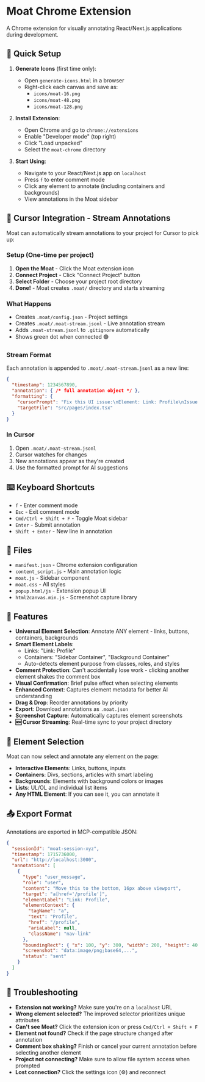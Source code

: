 # Moat Chrome Extension

A Chrome extension for visually annotating React/Next.js applications during development.

## 🚀 Quick Setup

1. **Generate Icons** (first time only):
   - Open `generate-icons.html` in a browser
   - Right-click each canvas and save as:
     - `icons/moat-16.png`
     - `icons/moat-48.png`
     - `icons/moat-128.png`

2. **Install Extension**:
   - Open Chrome and go to `chrome://extensions`
   - Enable "Developer mode" (top right)
   - Click "Load unpacked"
   - Select the `moat-chrome` directory

3. **Start Using**:
   - Navigate to your React/Next.js app on `localhost`
   - Press `f` to enter comment mode
   - Click any element to annotate (including containers and backgrounds)
   - View annotations in the Moat sidebar

## 🔌 Cursor Integration - Stream Annotations

Moat can automatically stream annotations to your project for Cursor to pick up:

### Setup (One-time per project)

1. **Open the Moat** - Click the Moat extension icon
2. **Connect Project** - Click "Connect Project" button
3. **Select Folder** - Choose your project root directory
4. **Done!** - Moat creates `.moat/` directory and starts streaming

### What Happens

- Creates `.moat/config.json` - Project settings
- Creates `.moat/.moat-stream.jsonl` - Live annotation stream
- Adds `.moat-stream.jsonl` to `.gitignore` automatically
- Shows green dot when connected 🟢

### Stream Format

Each annotation is appended to `.moat/.moat-stream.jsonl` as a new line:

```json
{
  "timestamp": 1234567890,
  "annotation": { /* full annotation object */ },
  "formatting": {
    "cursorPrompt": "Fix this UI issue:\nElement: Link: Profile\nIssue: Move to bottom\nSelector: a[href='/profile']\nURL: http://localhost:3000",
    "targetFile": "src/pages/index.tsx"
  }
}
```

### In Cursor

1. Open `.moat/.moat-stream.jsonl`
2. Cursor watches for changes
3. New annotations appear as they're created
4. Use the formatted prompt for AI suggestions

## ⌨️ Keyboard Shortcuts

- `f` - Enter comment mode
- `Esc` - Exit comment mode
- `Cmd/Ctrl + Shift + F` - Toggle Moat sidebar
- `Enter` - Submit annotation
- `Shift + Enter` - New line in annotation

## 📁 Files

- `manifest.json` - Chrome extension configuration
- `content_script.js` - Main annotation logic
- `moat.js` - Sidebar component
- `moat.css` - All styles
- `popup.html/js` - Extension popup UI
- `html2canvas.min.js` - Screenshot capture library

## 🔧 Features

- **Universal Element Selection**: Annotate ANY element - links, buttons, containers, backgrounds
- **Smart Element Labels**: 
  - Links: "Link: Profile"
  - Containers: "Sidebar Container", "Background Container"
  - Auto-detects element purpose from classes, roles, and styles
- **Comment Protection**: Can't accidentally lose work - clicking another element shakes the comment box
- **Visual Confirmation**: Brief pulse effect when selecting elements
- **Enhanced Context**: Captures element metadata for better AI understanding
- **Drag & Drop**: Reorder annotations by priority
- **Export**: Download annotations as `.moat.json`
- **Screenshot Capture**: Automatically captures element screenshots
- **🆕 Cursor Streaming**: Real-time sync to your project directory

## 🎯 Element Selection

Moat can now select and annotate any element on the page:

- **Interactive Elements**: Links, buttons, inputs
- **Containers**: Divs, sections, articles with smart labeling
- **Backgrounds**: Elements with background colors or images
- **Lists**: UL/OL and individual list items
- **Any HTML Element**: If you can see it, you can annotate it

## 📤 Export Format

Annotations are exported in MCP-compatible JSON:

```json
{
  "sessionId": "moat-session-xyz",
  "timestamp": 1715736000,
  "url": "http://localhost:3000",
  "annotations": [
    {
      "type": "user_message",
      "role": "user",
      "content": "Move this to the bottom, 16px above viewport",
      "target": "a[href='/profile']",
      "elementLabel": "Link: Profile",
      "elementContext": {
        "tagName": "a",
        "text": "Profile",
        "href": "/profile",
        "ariaLabel": null,
        "className": "nav-link"
      },
      "boundingRect": { "x": 100, "y": 300, "width": 200, "height": 40 },
      "screenshot": "data:image/png;base64,...",
      "status": "sent"
    }
  ]
}
```

## 🐛 Troubleshooting

- **Extension not working?** Make sure you're on a `localhost` URL
- **Wrong element selected?** The improved selector prioritizes unique attributes
- **Can't see Moat?** Click the extension icon or press `Cmd/Ctrl + Shift + F`
- **Element not found?** Check if the page structure changed after annotation
- **Comment box shaking?** Finish or cancel your current annotation before selecting another element
- **Project not connecting?** Make sure to allow file system access when prompted
- **Lost connection?** Click the settings icon (⚙️) and reconnect 